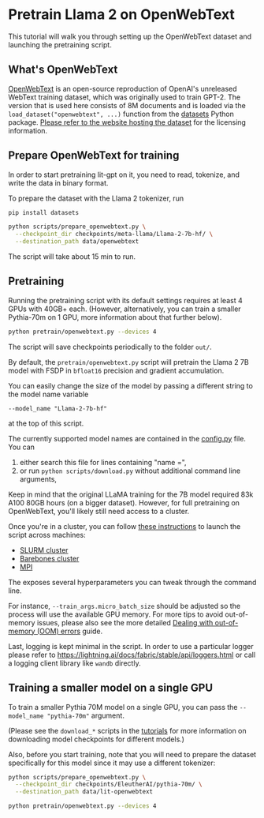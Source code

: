 # Pretrain Llama 2 on OpenWebText

This tutorial will walk you through setting up the OpenWebText dataset and launching the pretraining script.

## What's OpenWebText

[OpenWebText](https://github.com/jcpeterson/openwebtext) is an open-source reproduction of OpenAI's unreleased WebText training dataset, which was originally used to train GPT-2. The version that is used here consists of 8M documents and is loaded via the `load_dataset("openwebtext", ...)` function from the [datasets](https://github.com/huggingface/datasets) Python package. [Please refer to the website hosting the dataset](https://huggingface.co/datasets/Skylion007/openwebtext) for the licensing information.

## Prepare OpenWebText for training

In order to start pretraining lit-gpt on it, you need to read, tokenize, and write the data in binary format.

To prepare the dataset with the Llama 2 tokenizer, run

```bash
pip install datasets

python scripts/prepare_openwebtext.py \
  --checkpoint_dir checkpoints/meta-llama/Llama-2-7b-hf/ \
  --destination_path data/openwebtext
```

The script will take about 15 min to run.

## Pretraining

Running the pretraining script with its default settings requires at least 4 GPUs with 40GB+ each. (However, alternatively, you can train a smaller Pythia-70m on 1 GPU, more information about that further below).

```bash
python pretrain/openwebtext.py --devices 4
```

The script will save checkpoints periodically to the folder `out/`.

By default, the `pretrain/openwebtext.py` script will pretrain the Llama 2 7B model with FSDP in
`bfloat16` precision and gradient accumulation.

You can easily change the size of the model by passing a different string to the model name variable

```shell
--model_name "Llama-2-7b-hf"
```

at the top of this script.

The currently supported model names are contained in the [config.py](https://github.com/Lightning-AI/lit-gpt/lit_gpt/config.py) file.
You can

1) either search this file for lines containing "name =",
2) or run `python scripts/download.py` without additional command line arguments,

Keep in mind that the original LLaMA training for the 7B model required 83k A100 80GB
hours (on a bigger dataset). However, for full pretraining on OpenWebText, you'll likely still need access to a cluster.

Once you're in a cluster, you can follow [these instructions](https://lightning.ai/docs/fabric/stable/fundamentals/launch.html#launch-on-a-cluster)
to launch the script across machines:

- [SLURM cluster](https://lightning.ai/docs/fabric/stable/guide/multi_node/slurm.html)
- [Barebones cluster](https://lightning.ai/docs/fabric/stable/guide/multi_node/barebones.html)
- [MPI](https://lightning.ai/docs/fabric/stable/guide/multi_node/other.html)

The exposes several hyperparameters you can tweak through the command line.

For instance, `--train_args.micro_batch_size` should be adjusted so the process will use the available
GPU memory. For more tips to avoid out-of-memory issues, please also see the more detailed
[Dealing with out-of-memory (OOM) errors](oom.md) guide.

Last, logging is kept minimal in the script. In order to use a particular logger
please refer to <https://lightning.ai/docs/fabric/stable/api/loggers.html> or
call a logging client library like `wandb` directly.

## Training a smaller model on a single GPU

To train a smaller Pythia 70M model on a single GPU, you can pass the `--model_name "pythia-70m"` argument.

(Please see the `download_*` scripts in the [tutorials](.) for more information on downloading model checkpoints for different models.)

Also, before you start training, note that you will need to prepare the dataset specifically for this model since it may use a different tokenizer:

```bash
python scripts/prepare_openwebtext.py \
  --checkpoint_dir checkpoints/EleutherAI/pythia-70m/ \
  --destination_path data/lit-openwebtext

python pretrain/openwebtext.py --devices 4
```
